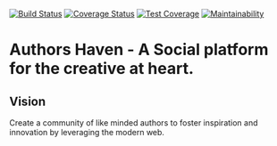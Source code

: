 [![Build Status](https://travis-ci.org/andela/coding-geeks-ah-frontend.svg?branch=develop)](https://travis-ci.org/andela/coding-geeks-ah-frontend) [![Coverage Status](https://coveralls.io/repos/github/andela/coding-geeks-ah-frontend/badge.svg?branch=develop)](https://coveralls.io/github/andela/coding-geeks-ah-frontend?branch=develop) [![Test Coverage](https://api.codeclimate.com/v1/badges/4109cd6f642f9e4d105e/test_coverage)](https://codeclimate.com/github/andela/coding-geeks-ah-frontend/test_coverage) [![Maintainability](https://api.codeclimate.com/v1/badges/4109cd6f642f9e4d105e/maintainability)](https://codeclimate.com/github/andela/coding-geeks-ah-frontend/maintainability)

# Authors Haven - A Social platform for the creative at heart.

## Vision

Create a community of like minded authors to foster inspiration and innovation
by leveraging the modern web.

